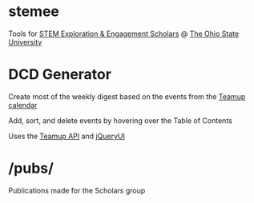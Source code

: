 # stemee
Tools for [STEM Exploration &amp; Engagement Scholars](http://honors-scholars.osu.edu) @ [The Ohio State University](https://www.osu.edu/)

# DCD Generator
Create most of the weekly digest based on the events from the [Teamup calendar](https://teamup.com/kse89a84dcb543ed5e)

Add, sort, and delete events by hovering over the Table of Contents

Uses the [Teamup API](http://apidocs.teamup.com/) and [jQueryUI](https://jqueryui.com/)

# /pubs/
Publications made for the Scholars group